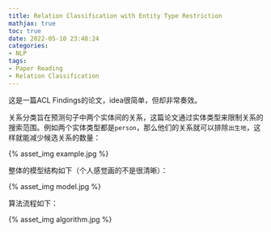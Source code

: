 ```yaml
---
title: Relation Classification with Entity Type Restriction
mathjax: true
toc: true
date: 2022-05-10 23:48:24
categories:
- NLP
tags:
- Paper Reading
- Relation Classification
---
```

这是一篇ACL Findings的论文，idea很简单，但却非常奏效。

<!--more-->

关系分类旨在预测句子中两个实体间的关系，这篇论文通过实体类型来限制关系的搜索范围。例如两个实体类型都是`person`，那么他们的关系就可以排除`出生地`，这样就能减少候选关系的数量：

{% asset_img example.jpg %}

整体的模型结构如下（个人感觉画的不是很清晰）：

{% asset_img model.jpg %}

算法流程如下：

{% asset_img algorithm.jpg %}